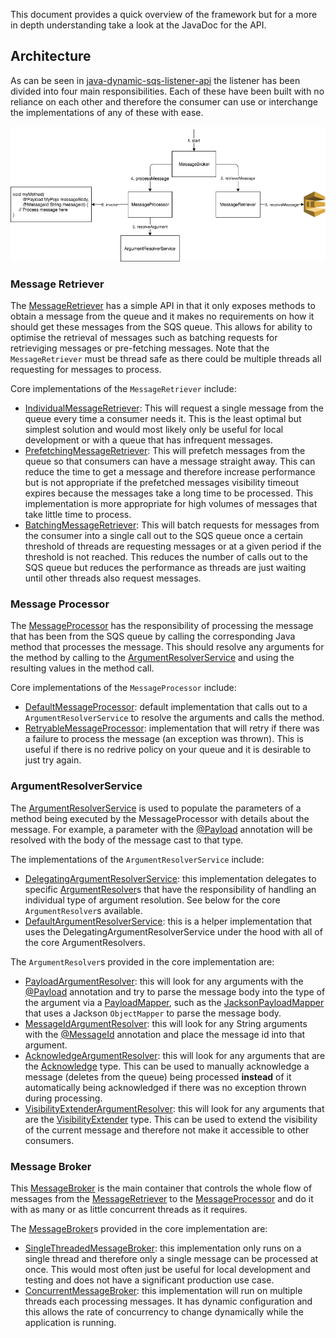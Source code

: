 This document provides a quick overview of the framework but for a more in depth understanding take a look at the JavaDoc for the API.

## Architecture
As can be seen in [java-dynamic-sqs-listener-api](./java-dynamic-sqs-listener-api) the listener has been divided into
four main responsibilities. Each of these have been built with no reliance on each other and therefore the consumer
can use or interchange the implementations of any of these with ease.

![Core Framework Architecture Diagram](./resources/architecture_diagram.png "Core Framework Architecture Diagram")

### Message Retriever
The [MessageRetriever](./java-dynamic-sqs-listener-api/src/main/java/com/jashmore/sqs/retriever) has a simple API in that it only exposes methods to obtain a message from the queue and it makes no requirements on how it should get these messages from the SQS queue. This allows for ability to optimise the retrieval of messages such as batching requests for retrieviging messages or pre-fetching messages. Note that the `MessageRetriever` must be thread safe as there could be multiple threads all requesting for messages to process.

Core implementations of the `MessageRetriever` include:
- [IndividualMessageRetriever](./java-dynamic-sqs-listener-core/src/main/java/com/jashmore/sqs/retriever/individual/IndividualMessageRetriever.java): This will request a single message from the queue every time a consumer needs it. This is the least optimal but simplest solution and would most likely only be useful for local development or with a queue that has infrequent messages.
- [PrefetchingMessageRetriever](./java-dynamic-sqs-listener-core/src/main/java/com/jashmore/sqs/retriever/prefetch/PrefetchingMessageRetriever.java): This will prefetch messages from the queue so that consumers can have a message straight away. This can reduce the time to get a message and therefore increase performance but is not appropriate if the prefetched messages visibility timeout expires because the messages take a long time to be processed. This implementation is more appropriate for high volumes of messages that take little time to process.
- [BatchingMessageRetriever](./java-dynamic-sqs-listener-core/src/main/java/com/jashmore/sqs/retriever/batching/BatchingMessageRetriever.java): This will batch requests for messages from the consumer into a single call out to the SQS queue once a certain threshold of threads are requesting messages or at a given period if the threshold is not reached. This reduces the number of calls out to the SQS queue but reduces the performance as threads are just waiting until other threads also request messages.

### Message Processor
The [MessageProcessor](./java-dynamic-sqs-listener-api/src/main/java/com/jashmore/sqs/processor/MessageProcessor.java)
has the responsibility of processing the message that has been from the SQS queue by calling the corresponding Java method that processes the message. This should resolve any arguments for the method by calling to the [ArgumentResolverService](./java-dynamic-sqs-listener-api/src/main/java/com/jashmore/sqs/argument/ArgumentResolverService.java) and using the resulting values in the method call.

Core implementations of the `MessageProcessor` include:
- [DefaultMessageProcessor](./java-dynamic-sqs-listener-core/src/main/java/com/jashmore/sqs/processor/DefaultMessageProcessor.java): default implementation that calls out to a `ArgumentResolverService` to resolve the arguments and calls the method.
- [RetryableMessageProcessor](./java-dynamic-sqs-listener-core/src/main/java/com/jashmore/sqs/processor/retryable/RetryableMessageProcessor.java): implementation that will retry if there was a failure to process the message (an exception was thrown). This is useful if there is no redrive policy on your queue and it is desirable to just try again.

### ArgumentResolverService
The [ArgumentResolverService](./java-dynamic-sqs-listener-api/src/main/java/com/jashmore/sqs/argument/ArgumentResolverService.java) is used to populate the parameters of a method being executed by the MessageProcessor with details about the message. For example, a parameter with the [@Payload](./java-dynamic-sqs-listener-core/src/main/java/com/jashmore/sqs/argument/payload/Payload.java) annotation will be resolved with the body of the message cast to that type.

The implementations of the `ArgumentResolverService` include:
- [DelegatingArgumentResolverService](./java-dynamic-sqs-listener-core/src/main/java/com/jashmore/sqs/argument/DelegatingArgumentResolverService.java): this implementation delegates to specific [ArgumentResolver](./java-dynamic-sqs-listener-api/src/main/java/com/jashmore/sqs/argument/ArgumentResolver.java)s that have the responsibility of handling an individual type of argument resolution. See below for the core `ArgumentResolver`s available.
- [DefaultArgumentResolverService](./java-dynamic-sqs-listener-core/src/main/java/com/jashmore/sqs/argument/DefaultArgumentResolverService.java): this is a helper implementation that uses the DelegatingArgumentResolverService under the hood with all of the core ArgumentResolvers.

The `ArgumentResolver`s provided in the core implementation are:
- [PayloadArgumentResolver](./java-dynamic-sqs-listener-core/java-dynamic-sqs-listener-core/src/main/java/com/jashmore/sqs/argument/payload/PayloadArgumentResolver.java): this will look for any arguments with the [@Payload](./java-dynamic-sqs-listener-core/src/main/java/com/jashmore/sqs/argument/payload/Payload.java) annotation and try to parse the message body into the type of the argument via a [PayloadMapper](./java-dynamic-sqs-listener-core/src/main/java/com/jashmore/sqs/argument/payload/mapper/PayloadMapper.java), such as the [JacksonPayloadMapper](./java-dynamic-sqs-listener-core/src/main/java/com/jashmore/sqs/argument/payload/mapper/JacksonPayloadMapper.java) that uses a Jackson `ObjectMapper` to parse the message body.
- [MessageIdArgumentResolver](./java-dynamic-sqs-listener-core/src/main/java/com/jashmore/sqs/argument/messageid/MessageIdArgumentResolver.java): this will look for any String arguments with the [@MessageId](./java-dynamic-sqs-listener-core/src/main/java/com/jashmore/sqs/argument/messageid/MessageId.java) annotation and place the message id into that argument.
- [AcknowledgeArgumentResolver](./java-dynamic-sqs-listener-core/src/main/java/com/jashmore/sqs/argument/acknowledge/AcknowledgeArgumentResolver.java): this will look for any arguments that are the [Acknowledge](./java-dynamic-sqs-listener-core/src/main/java/com/jashmore/sqs/argument/acknowledge/Acknowledge.java) type. This can be used to manually acknowledge a message (deletes from the queue) being processed **instead** of it automatically being acknowledged if there was no exception thrown during processing.
- [VisibilityExtenderArgumentResolver](./java-dynamic-sqs-listener-core/src/main/java/com/jashmore/sqs/argument/visibility/VisibilityExtenderArgumentResolver.java): this will look for any arguments that are the [VisibilityExtender](./java-dynamic-sqs-listener-core/src/main/java/com/jashmore/sqs/argument/visibility/VisibilityExtender.java) type. This can be used to extend the visibility of the current message and therefore not make it accessible to other consumers. 

### Message Broker
This [MessageBroker](./java-dynamic-sqs-listener-api/src/main/java/com/jashmore/sqs/broker) is the main container that controls the whole flow of messages from the [MessageRetriever](./java-dynamic-sqs-listener-api/src/main/java/com/jashmore/sqs/retriever) to the [MessageProcessor](./java-dynamic-sqs-listener-api/src/main/java/com/jashmore/sqs/processor/MessageProcessor.java) and do it with as many or as little concurrent threads as it requires.

The [MessageBroker](./java-dynamic-sqs-listener-api/src/main/java/com/jashmore/sqs/broker)s provided in the core implementation are:
- [SingleThreadedMessageBroker](./java-dynamic-sqs-listener-core/src/main/java/com/jashmore/sqs/broker/singlethread/SingleThreadedMessageBroker.java): this implementation only runs on a single thread and therefore only a single message can be processed at once. This would most often just be useful for local development and testing and does not have a significant production use case.
- [ConcurrentMessageBroker](./java-dynamic-sqs-listener-core/src/main/java/com/jashmore/sqs/broker/concurrent/ConcurrentMessageBroker.java): this implementation will run on multiple threads each processing messages. It has dynamic configuration and this allows the rate of concurrency to change dynamically while the application is running.